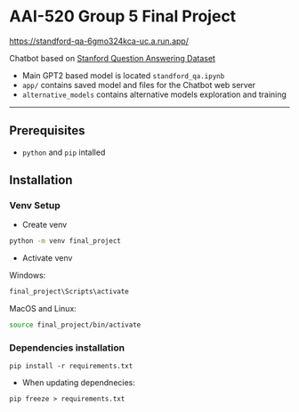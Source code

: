 # AAI-520 Group 5 Final Project

https://standford-qa-6gmo324kca-uc.a.run.app/ 

Chatbot based on [Stanford Question Answering Dataset](https://www.kaggle.com/datasets/stanfordu/stanford-question-answering-dataset)

* Main GPT2 based model is located `standford_qa.ipynb`
* `app/` contains saved model and files for the Chatbot web server
* `alternative_models` contains alternative models exploration and training  

--- 

## Prerequisites 

* `python` and `pip` intalled

## Installation 

### Venv Setup

* Create venv

```sh
python -m venv final_project
```

* Activate venv 

Windows: 

```sh
final_project\Scripts\activate
```

MacOS and Linux: 


```sh
source final_project/bin/activate
```

### Dependencies installation 

```
pip install -r requirements.txt 
```

* When updating dependnecies: 

```
pip freeze > requirements.txt
```
